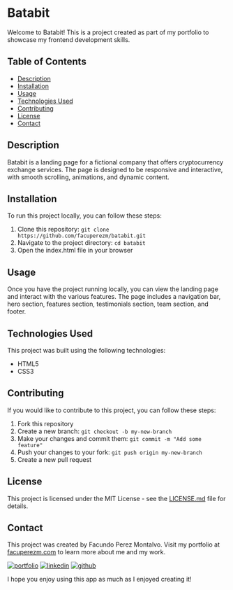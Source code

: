 # Batabit

Welcome to Batabit! This is a project created as part of my portfolio to showcase my frontend development skills.

## Table of Contents

- [Description](#description)
- [Installation](#installation)
- [Usage](#usage)
- [Technologies Used](#technologies-used)
- [Contributing](#contributing)
- [License](#license)
- [Contact](#contact)

## Description

Batabit is a landing page for a fictional company that offers cryptocurrency exchange services. The page is designed to be responsive and interactive, with smooth scrolling, animations, and dynamic content.

## Installation

To run this project locally, you can follow these steps:

1. Clone this repository: `git clone https://github.com/facuperezm/batabit.git`
2. Navigate to the project directory: `cd batabit`
3. Open the index.html file in your browser

## Usage

Once you have the project running locally, you can view the landing page and interact with the various features. The page includes a navigation bar, hero section, features section, testimonials section, team section, and footer.

## Technologies Used

This project was built using the following technologies:

- HTML5
- CSS3

## Contributing

If you would like to contribute to this project, you can follow these steps:

1. Fork this repository
2. Create a new branch: `git checkout -b my-new-branch`
3. Make your changes and commit them: `git commit -m "Add some feature"`
4. Push your changes to your fork: `git push origin my-new-branch`
5. Create a new pull request

## License

This project is licensed under the MIT License - see the [LICENSE.md](LICENSE.md) file for details.

## Contact

This project was created by Facundo Perez Montalvo. Visit my portfolio at [facuperezm.com](https://facuperezm.com/) to learn more about me and my work.

[![portfolio](https://img.shields.io/badge/portfolio-000?style=for-the-badge&logo=ko-fi&logoColor=white)](https://facuperezm.com/)
[![linkedin](https://img.shields.io/badge/linkedin-0A66C2?style=for-the-badge&logo=linkedin&logoColor=white)](https://www.linkedin.com/in/facuperezm/)
[![github](https://img.shields.io/badge/github-555?style=for-the-badge&logo=github&logoColor=white)](https://github.com/facuperezm) 

I hope you enjoy using this app as much as I enjoyed creating it!
